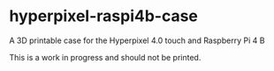 # hyperpixel-raspi4b-case
A 3D printable case for the Hyperpixel 4.0 touch and Raspberry Pi 4 B

This is a work in progress and should not be printed.
